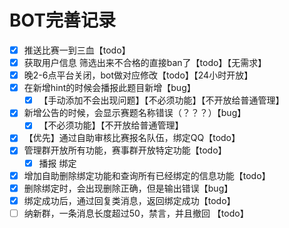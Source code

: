 # BOT完善记录

- [x] 推送比赛一到三血【todo】
- [x] 获取用户信息 筛选出来不合格的直接ban了【todo】【无需求】
- [x] 晚2-6点平台关闭，bot做对应修改【todo】【24小时开放】
- [x] 在新增hint的时候会播报此题目新增【bug】
    - [x] 【手动添加不会出现问题】【不必须功能】【不开放给普通管理】
- [x] 新增公告的时候，会显示赛题名称错误（？？？）【bug】
    - [x] 【不必须功能】【不开放给普通管理】
- [x] 【优先】通过自助审核比赛报名队伍，绑定QQ【todo】
- [x] 管理群开放所有功能，赛事群开放特定功能【todo】
    - [x] 播报 绑定  
- [x] 增加自助删除绑定功能和查询所有已经绑定的信息功能【todo】
- [x] 删除绑定时，会出现删除正确，但是输出错误【bug】
- [x] 绑定成功后，通过回复类消息，返回绑定成功【todo】
- [ ] 纳新群，一条消息长度超过50，禁言，并且撤回 【todo】